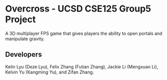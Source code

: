 # Overcross - UCSD CSE125 Group5 Project
A 3D multiplayer FPS game that gives players the ability to open portals and manipulate gravity.

## Developers
Kelin Lyu (Deze Lyu), Felix Zhang (Futian Zhang), Jackie Li (Mengxuan Li), Kelvin Yu (Kangming Yu), and Zifan Zhang.
